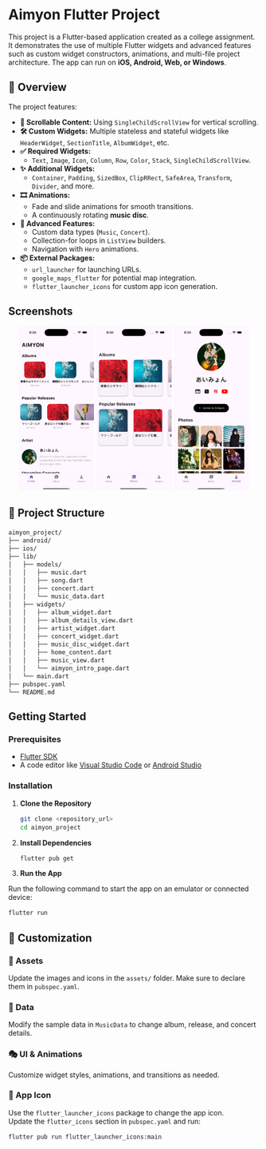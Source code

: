 # Aimyon Flutter Project

This project is a Flutter-based application created as a college assignment. It demonstrates the use of multiple Flutter widgets and advanced features such as custom widget constructors, animations, and multi-file project architecture. The app can run on **iOS, Android, Web, or Windows**.

## 🚀 Overview

The project features:
- **📜 Scrollable Content:** Using `SingleChildScrollView` for vertical scrolling.
- **🛠 Custom Widgets:** Multiple stateless and stateful widgets like `HeaderWidget`, `SectionTitle`, `AlbumWidget`, etc.
- **✅ Required Widgets:**  
  - `Text`, `Image`, `Icon`, `Column`, `Row`, `Color`, `Stack`, `SingleChildScrollView`.
- **✨ Additional Widgets:**  
  - `Container`, `Padding`, `SizedBox`, `ClipRRect`, `SafeArea`, `Transform`, `Divider`, and more.
- **🎞️ Animations:**  
  - Fade and slide animations for smooth transitions.  
  - A continuously rotating **music disc**.
- **🎯 Advanced Features:**  
  - Custom data types (`Music`, `Concert`).  
  - Collection-for loops in `ListView` builders.  
  - Navigation with `Hero` animations.
- **📦 External Packages:**  
  - `url_launcher` for launching URLs.  
  - `google_maps_flutter` for potential map integration.  
  - `flutter_launcher_icons` for custom app icon generation.
  
## Screenshots

<p align="center">
  <img src="assets/Screenshot1.png" width="30%" alt="Main Menu">
  <img src="assets/Screenshot2.png" width="30%" alt="Game Board">
  <img src="assets/Screenshot3.png" width="30%" alt="Score Screen">
</p>

## 📁 Project Structure

```plaintext
aimyon_project/
├── android/
├── ios/
├── lib/
│   ├── models/
│   │   ├── music.dart
│   │   ├── song.dart
│   │   ├── concert.dart
│   │   └── music_data.dart
│   ├── widgets/
│   │   ├── album_widget.dart
│   │   ├── album_details_view.dart
│   │   ├── artist_widget.dart
│   │   ├── concert_widget.dart
│   │   ├── music_disc_widget.dart
│   │   ├── home_content.dart
│   │   ├── music_view.dart
│   │   └── aimyon_intro_page.dart
│   └── main.dart
├── pubspec.yaml
└── README.md
```

## Getting Started

### Prerequisites

- [Flutter SDK](https://flutter.dev/docs/get-started/install)
- A code editor like [Visual Studio Code](https://code.visualstudio.com/) or [Android Studio](https://developer.android.com/studio)

### Installation

1. **Clone the Repository**

   ```bash
   git clone <repository_url>
   cd aimyon_project
   ```

2. **Install Dependencies**

   ```bash
   flutter pub get
   ```

3. **Run the App**

Run the following command to start the app on an emulator or connected device:

```bash
flutter run
```
## 🎨 Customization

### 📂 Assets  
Update the images and icons in the `assets/` folder. Make sure to declare them in `pubspec.yaml`.

### 📜 Data  
Modify the sample data in `MusicData` to change album, release, and concert details.

### 🎭 UI & Animations  
Customize widget styles, animations, and transitions as needed.

### 📱 App Icon  
Use the `flutter_launcher_icons` package to change the app icon.  
Update the `flutter_icons` section in `pubspec.yaml` and run:

```bash
flutter pub run flutter_launcher_icons:main
